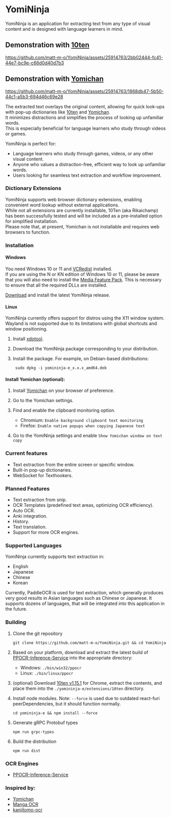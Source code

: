# YomiNinja

YomiNinja is an application for extracting text from any type of visual content and is designed with language learners in mind.


## Demonstration with [10ten](https://github.com/birchill/10ten-ja-reader)

https://github.com/matt-m-o/YomiNinja/assets/25914763/2bb02444-fc41-44e7-bc9e-c66d0d40d7b3

## Demonstration with [Yomichan](https://github.com/FooSoft/yomichan)

https://github.com/matt-m-o/YomiNinja/assets/25914763/1868db47-5b50-44c1-a5b3-694d46c69e28


The extracted text overlays the original content, allowing for quick look-ups with pop-up dictionaries like [10ten](https://github.com/birchill/10ten-ja-reader) and [Yomichan](https://github.com/FooSoft/yomichan). <br>
It minimizes distractions and simplifies the process of looking up unfamiliar words. <br>
This is especially beneficial for language learners who study through videos or games.  


YomiNinja is perfect for:

- Language learners who study through games, videos, or any other visual content.
- Anyone who values a distraction-free, efficient way to look up unfamiliar words.
- Users looking for seamless text extraction and workflow improvement.

### Dictionary Extensions
YomiNinja supports web browser dictionary extensions, enabling convenient word lookup without external applications. <br>
While not all extensions are currently installable, 10Ten (aka Rikaichamp) has been successfully tested and will be included as a pre-installed option for simplified installation. <br>
Please note that, at present, Yomichan is not installable and requires web browsers to function.

### Installation

#### Windows
You need Windows 10 or 11 and [VCRedist](https://www.techpowerup.com/download/visual-c-redistributable-runtime-package-all-in-one/) installed. <br>
If you are using the N or KN edition of Windows 10 or 11, please be aware that you will also need to install the [Media Feature Pack](https://support.microsoft.com/en-us/topic/media-feature-pack-list-for-windows-n-editions-c1c6fffa-d052-8338-7a79-a4bb980a700a). This is necessary to ensure that all the required DLLs are installed.

[Download](https://github.com/matt-m-o/YomiNinja/releases) and install the latest YomiNinja release. <br>

#### Linux
YomiNinja currently offers support for distros using the X11 window system. Wayland is not supported due to its limitations with global shortcuts and window positioning.
1. Install [xdotool](https://github.com/jordansissel/xdotool?tab=readme-ov-file#installation).
2. Download the YomiNinja package corresponding to your distribution.
3. Install the package. For example, on Debian-based distributions:

    ```commandline
     sudo dpkg -i yomininja-e_x.x.x_amd64.deb
    ```


#### Install Yomichan (optional):
1. Install [Yomichan](https://foosoft.net/projects/yomichan/) on your browser of preference.
2. Go to the Yomichan settings.
3. Find and enable the clipboard monitoring option.

   - Chromium: `Enable background clipboard text monitoring`
   - Firefox: `Enable native popups when copying Japanese text`
4. Go to the YomiNinja settings and enable ```Show Yomichan window on text copy```


### Current features

- Text extraction from the entire screen or specific window.
- Built-in pop-up dictionaries.
- WebSocket for Texthookers.


### Planned Features

- Text extraction from snip.
- OCR Templates (predefined text areas, optimizing OCR efficiency).
- Auto OCR.
- Anki integration.
- History.
- Text translation.
- Support for more OCR engines.


### Supported Languages

YomiNinja currently supports text extraction in:

- English
- Japanese
- Chinese
- Korean

Currently, PaddleOCR is used for text extraction, which generally produces very good results in Asian languages such as Chinese or Japanese.
It supports dozens of languages, that will be integrated into this application in the future. <br>

### Building
1. Clone the git repository
    ```commandline
    git clone https://github.com/matt-m-o/YomiNinja.git && cd YomiNinja
    ```
2. Based on your platform, download and extract the latest build of [PPOCR-Inference-Service](https://github.com/matt-m-o/PPOCR-Inference-Service/releases) into the appropriate directory:

    - Windows: `./bin/win32/ppocr`
    - Linux: `./bin/linux/ppocr`

3. (optional) Download [10ten v1.15.1](https://github.com/birchill/10ten-ja-reader/releases/tag/v1.15.1) for Chrome, extract the contents, and place them into the `./yomininja-e/extensions/10ten` directory.

4. Install node modules. Note: `--force` is used due to outdated react-furi peerDependencies, but it should function normally.
    ```commandline
    cd yomininja-e && npm install --force
    ```
5. Generate gRPC Protobuf types
    ```commandline
    npm run grpc-types
    ```
6. Build the distribution
    ```commandline
    npm run dist
    ```

   
### OCR Engines

- [PPOCR-Inference-Service](https://github.com/matt-m-o/PPOCR-Inference-Service)

### Inspired by:
- [Yomichan](https://github.com/FooSoft/yomichan)
- [Manga OCR](https://github.com/kha-white/manga-ocr)
- [kanjitomo-ocr](https://github.com/sakarika/kanjitomo-ocr)
